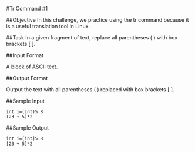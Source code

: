 #Tr Command #1

##Objective 
In this challenge, we practice using the tr command because it is a useful translation tool in Linux.

##Task 
In a given fragment of text, replace all parentheses ( ) with box brackets [ ].

##Input Format

A block of ASCII text.

##Output Format

Output the text with all parentheses ( ) replaced with box brackets [ ].

##Sample Input

```
int i=(int)5.8  
(23 + 5)*2  
```

##Sample Output

```
int i=[int]5.8  
[23 + 5]*2  
```

